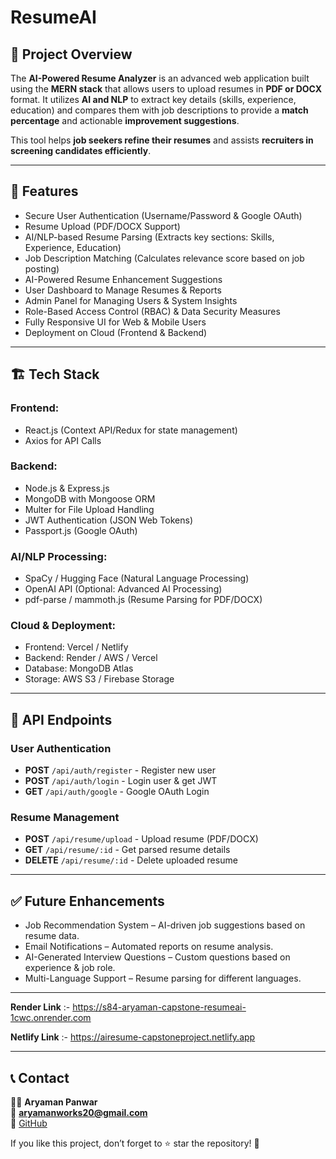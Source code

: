 ﻿# ResumeAI

## 📌 Project Overview
The **AI-Powered Resume Analyzer** is an advanced web application built using the **MERN stack** that allows users to upload resumes in **PDF or DOCX** format. It utilizes **AI and NLP** to extract key details (skills, experience, education) and compares them with job descriptions to provide a **match percentage** and actionable **improvement suggestions**.

This tool helps **job seekers refine their resumes** and assists **recruiters in screening candidates efficiently**.

---

## 🚀 Features

- Secure User Authentication (Username/Password & Google OAuth)
- Resume Upload (PDF/DOCX Support)
- AI/NLP-based Resume Parsing (Extracts key sections: Skills, Experience, Education)
- Job Description Matching (Calculates relevance score based on job posting)
- AI-Powered Resume Enhancement Suggestions
- User Dashboard to Manage Resumes & Reports
- Admin Panel for Managing Users & System Insights
- Role-Based Access Control (RBAC) & Data Security Measures
- Fully Responsive UI for Web & Mobile Users
- Deployment on Cloud (Frontend & Backend)

---

## 🏗️ Tech Stack

### **Frontend:**

- React.js (Context API/Redux for state management)
- Axios for API Calls

### **Backend:**

- Node.js & Express.js
- MongoDB with Mongoose ORM
- Multer for File Upload Handling
- JWT Authentication (JSON Web Tokens)
- Passport.js (Google OAuth)

### **AI/NLP Processing:**

- SpaCy / Hugging Face (Natural Language Processing)
- OpenAI API (Optional: Advanced AI Processing)
- pdf-parse / mammoth.js (Resume Parsing for PDF/DOCX)

### **Cloud & Deployment:**

- Frontend: Vercel / Netlify
- Backend: Render / AWS / Vercel
- Database: MongoDB Atlas
- Storage: AWS S3 / Firebase Storage

---


## 🎯 API Endpoints

### **User Authentication**

- **POST** `/api/auth/register` - Register new user
- **POST** `/api/auth/login` - Login user & get JWT
- **GET** `/api/auth/google` - Google OAuth Login

### **Resume Management**

- **POST** `/api/resume/upload` - Upload resume (PDF/DOCX)
- **GET** `/api/resume/:id` - Get parsed resume details
- **DELETE** `/api/resume/:id` - Delete uploaded resume

---

## ✅ Future Enhancements

- Job Recommendation System – AI-driven job suggestions based on resume data.
- Email Notifications – Automated reports on resume analysis.
- AI-Generated Interview Questions – Custom questions based on experience & job role.
- Multi-Language Support – Resume parsing for different languages.

---

**Render Link** :- https://s84-aryaman-capstone-resumeai-1cwc.onrender.com


**Netlify Link** :- https://airesume-capstoneproject.netlify.app

---

## 📞 Contact

👨‍💼 **Aryaman Panwar**  
📧 [**aryamanworks20@gmail.com**](mailto:aryamanworks20@gmail.com)  
🔗 [GitHub](https://github.com/aryamanhubb-22/)  

If you like this project, don’t forget to ⭐ star the repository! 🚀




